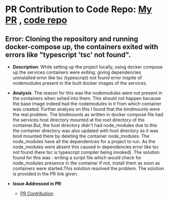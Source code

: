 # PR Contribution to Code Repo: [My PR](https://github.com/ayush-oswal/Collaborative-code-editor/pull/2) ,  [code repo](https://github.com/ayush-oswal/Collaborative-code-editor)

## Error: Cloning the repository and running docker-compose up,  the containers exited with errors like "typescript 'tsc' not found". 

- **Description**: While setting up the project locally, using docker compose up the services containers were exiting. giving dependencies uninstalled error like tsc (typescript) not found error inspite of nodemodules present in the built docker images of the services.

- **Analysis**: 
  The reason for this was the nodemodules were not present in the containers when sshed into them. This should not happen because the base image indeed had the nodemodules in it from which container was created. Further analysis on this  I found that the bindmounts were the real problem. The bindmounts as written in docker compose file had the services host directory mounted at the root directory of the container.But, the host directory didn't had node_modules due to this the container directory was also updated with host directory as it was bind mounted there by deleting the container node_modules. The node_modules have all the dependenices for a project to run. As the node_modules were absent this caused in dependencies error like tsc not found (here tsc is typescript compiler being invoked). The solution found for this was : writing a script file which would check for node_modules presence in the container if not, install them  as soon as containers were started.This solution resolved the problem. The solution is provided in the PR link given.

- **Issue Addressed in PR**: 
  - [PR Contribution](https://github.com/ayush-oswal/Collaborative-code-editor/pull/2)

